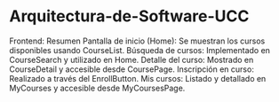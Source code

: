 # Arquitectura-de-Software-UCC

Frontend: Resumen
Pantalla de inicio (Home): Se muestran los cursos disponibles usando CourseList.
Búsqueda de cursos: Implementado en CourseSearch y utilizado en Home.
Detalle del curso: Mostrado en CourseDetail y accesible desde CoursePage.
Inscripción en curso: Realizado a través del EnrollButton.
Mis cursos: Listado y detallado en MyCourses y accesible desde MyCoursesPage.